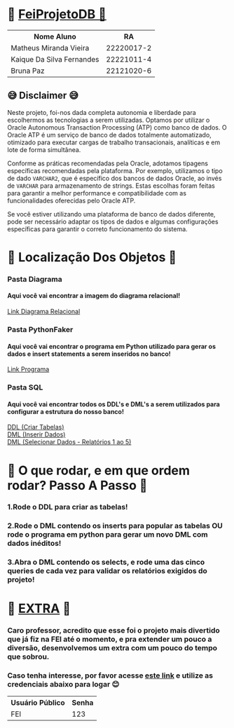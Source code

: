 <h1>💾 <a href="https://g4c1251c39e489c-vglhdecafwou8ljv.adb.sa-saopaulo-1.oraclecloudapps.com/ords/r/apexworkspace/projeto-banco-de-dados/login?session=2412824137589">FeiProjetoDB 💾</a></h1>
<table>
  <tr>
    <th>Nome Aluno</th>
    <th>RA</th>
  </tr>
  <tr>
    <td>Matheus Miranda Vieira</td>
    <td>22220017-2</td>
  </tr>
  <tr>
    <td>Kaique Da Silva Fernandes</td>
    <td>22221011-4</td>
  </tr>
  <tr>
    <td>Bruna Paz</td>
    <td>22121020-6</td>
  </tr>
</table>
<h2>😅 Disclaimer 😅</h2>
<p>Neste projeto, foi-nos dada completa autonomia e liberdade para escolhermos as tecnologias a serem utilizadas. Optamos por utilizar o Oracle Autonomous Transaction Processing (ATP) como banco de dados. O Oracle ATP é um serviço de banco de dados totalmente automatizado, otimizado para executar cargas de trabalho transacionais, analíticas e em lote de forma simultânea.</p>
<p>Conforme as práticas recomendadas pela Oracle, adotamos tipagens específicas recomendadas pela plataforma. Por exemplo, utilizamos o tipo de dado <code>VARCHAR2</code>, que é específico dos bancos de dados Oracle, ao invés de <code>VARCHAR</code> para armazenamento de strings. Estas escolhas foram feitas para garantir a melhor performance e compatibilidade com as funcionalidades oferecidas pelo Oracle ATP.</p>
<p>Se você estiver utilizando uma plataforma de banco de dados diferente, pode ser necessário adaptar os tipos de dados e algumas configurações específicas para garantir o correto funcionamento do sistema.</p>



<h1>📂 Localização Dos Objetos 📂</h1>
<h3>Pasta Diagrama</h3>
<h4>Aqui você vai encontrar a imagem do diagrama relacional!</h4>
<a href="https://github.com/gmailpontocom/FeiProjetoDB/blob/main/Diagrama/DiagramaRelacional.png">Link Diagrama Relacional</a></br>

<h3>Pasta PythonFaker</h3>
<h4>Aqui você vai encontrar o programa em Python utilizado para gerar os dados e insert statements a serem inseridos no banco!</h4>
<a href="https://github.com/gmailpontocom/FeiProjetoDB/blob/main/PythonFaker/main.py">Link Programa</a></br>


<h3>Pasta SQL</h3>
<h4>Aqui você vai encontrar todos os DDL's e DML's a serem utilizados para configurar a estrutura do nosso banco!</h4>
<a href="https://github.com/gmailpontocom/FeiProjetoDB/blob/main/SQL/CreateTableStatements.sql">DDL (Criar Tabelas)</a></br>
<a href="https://github.com/gmailpontocom/FeiProjetoDB/blob/main/SQL/InsertStatementsGeradosPeloFaker.sql">DML (Inserir Dados)</a></br>
<a href="https://github.com/MatheusMirandaV/FeiProjetoDB/blob/main/SQL/SelectStatementsRelatorios.sql">DML (Selecionar Dados - Relatórios 1 ao 5)</a></br>


<h1>🚀 O que rodar, e em que ordem rodar? Passo A Passo 🚀</h1>
<h3>1.Rode o DDL para criar as tabelas!</h3>
<h3>2.Rode o DML contendo os inserts para popular as tabelas OU rode o programa em python para gerar um novo DML com dados inéditos!</h3>
<h3>3.Abra o DML contendo os selects, e rode uma das cinco queries de cada vez para validar os relatórios exigidos do projeto!</h3>

<h1>🎁 <a href="https://g4c1251c39e489c-vglhdecafwou8ljv.adb.sa-saopaulo-1.oraclecloudapps.com/ords/r/apexworkspace/projeto-banco-de-dados/login?session=2412824137589">EXTRA</a> 🎁</h1>
<h3>Caro professor, acredito que esse foi o projeto mais divertido que já fiz na FEI até o momento, e pra extender um pouco a diversão, desenvolvemos um extra com um pouco do tempo que sobrou.</h3>
<h3>Caso tenha interesse, por favor acesse <a href="https://g4c1251c39e489c-vglhdecafwou8ljv.adb.sa-saopaulo-1.oraclecloudapps.com/ords/r/apexworkspace/projeto-banco-de-dados/login?session=2412824137589">este link</a> e utilize as credenciais abaixo para logar 😊</h3>
<table>
  <tr>
    <th>Usuário Público</th>
    <th>Senha</th>
  </tr>
  <tr>
    <td>FEI</td>
    <td>123</td>
  </tr>
</table>
